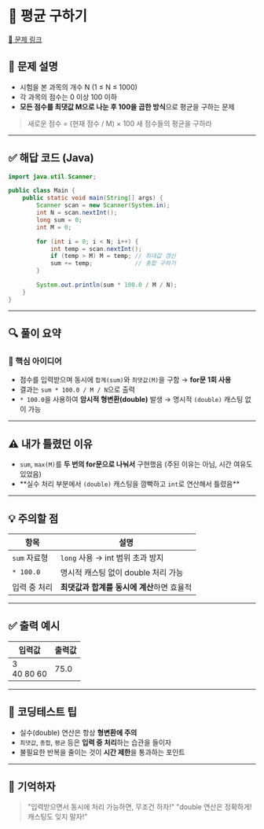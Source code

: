# 📘 평균 구하기

[🔗 문제 링크](https://www.acmicpc.net/problem/1546)

## 📌 문제 설명

* 시험을 본 과목의 개수 N (1 ≤ N ≤ 1000)
* 각 과목의 점수는 0 이상 100 이하
* **모든 점수를 최댓값 M으로 나눈 후 100을 곱한 방식**으로 평균을 구하는 문제

> 새로운 점수 = (현재 점수 / M) × 100
> 새 점수들의 평균을 구하라

---

## ✅ 해답 코드 (Java)

```java
import java.util.Scanner;

public class Main {
    public static void main(String[] args) {
        Scanner scan = new Scanner(System.in);
        int N = scan.nextInt();
        long sum = 0;
        int M = 0;

        for (int i = 0; i < N; i++) {
            int temp = scan.nextInt();
            if (temp > M) M = temp; // 최대값 갱신
            sum += temp;            // 총합 구하기
        }

        System.out.println(sum * 100.0 / M / N);
    }
}
```

---

## 🔍 풀이 요약

### 📌 핵심 아이디어

* 점수를 입력받으며 동시에 `합계(sum)`와 `최댓값(M)`을 구함 → **for문 1회 사용**
* 결과는 `sum * 100.0 / M / N`으로 출력
* `* 100.0`을 사용하여 **암시적 형변환(double)** 발생 → 명시적 `(double)` 캐스팅 없이 가능

---

## ⚠️ 내가 틀렸던 이유

* `sum`, `max(M)`를 **두 번의 for문으로 나눠서** 구현했음 (주된 이유는 아님, 시간 여유도 있었음)
* \*\*실수 처리 부분에서 `(double)` 캐스팅을 깜빡하고 `int`로 연산해서 틀렸음\*\*

---

## 💡 주의할 점

| 항목        | 설명                        |
| --------- | ------------------------- |
| `sum` 자료형 | `long` 사용 → int 범위 초과 방지  |
| `* 100.0` | 명시적 캐스팅 없이 double 처리 가능   |
| 입력 중 처리   | **최댓값과 합계를 동시에 계산**하면 효율적 |

---

## ✅ 출력 예시

| 입력값             | 출력값  |
| --------------- | ---- |
| 3 <br> 40 80 60 | 75.0 |

---

## 🧠 코딩테스트 팁

* 실수(double) 연산은 항상 **형변환에 주의**
* `최댓값`, `총합`, `평균` 등은 **입력 중 처리**하는 습관을 들이자
* 불필요한 반복을 줄이는 것이 **시간 제한**을 통과하는 포인트

---

## 🔁 기억하자

> "입력받으면서 동시에 처리 가능하면, 무조건 하자!"
> "double 연산은 정확하게! 캐스팅도 잊지 말자!"
